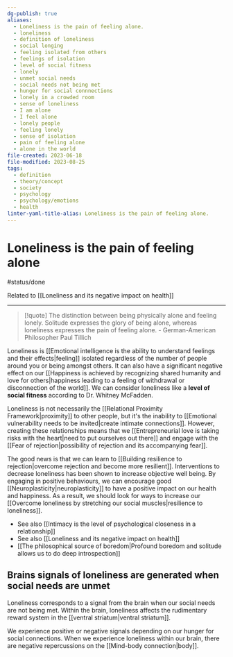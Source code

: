 ```yaml
---
dg-publish: true
aliases:
  - Loneliness is the pain of feeling alone.
  - loneliness
  - definition of loneliness
  - social longing
  - feeling isolated from others
  - feelings of isolation
  - level of social fitness
  - lonely
  - unmet social needs
  - social needs not being met
  - hunger for social connnections
  - lonely in a crowded room
  - sense of loneliness
  - I am alone
  - I feel alone
  - lonely people
  - feeling lonely
  - sense of isolation
  - pain of feeling alone
  - alone in the world
file-created: 2023-06-18
file-modified: 2023-08-25
tags:
  - definition
  - theory/concept
  - society
  - psychology
  - psychology/emotions
  - health
linter-yaml-title-alias: Loneliness is the pain of feeling alone.
---
```


# Loneliness is the pain of feeling alone

#status/done

Related to [[Loneliness and its negative impact on health]]

---
> [!quote] The distinction between being physically alone and feeling lonely.
> Solitude expresses the glory of being alone, whereas loneliness expresses the pain of feeling alone.
> \- German-American Philosopher Paul Tillich
>

Loneliness is [[Emotional intelligence is the ability to understand feelings and their effects|feeling]] isolated regardless of the number of people around you or being amongst others. It can also have a significant negative effect on our [[Happiness is achieved by recognizing shared humanity and love for others|happiness leading to a feeling of withdrawal or disconnection of the world]]. We can consider loneliness like a **level of social fitness** according to Dr. Whitney McFadden.

Loneliness is not necessarily the [[Relational Proximity Framework|proximity]] to other people, but it's the inability to [[Emotional vulnerability needs to be invited|create intimate connections]]. However, creating these relationships means that we [[Entrepreneurial love is taking risks with the heart|need to put ourselves out there]] and engage with the [[Fear of rejection|possibility of rejection and its accompanying fear]].

The good news is that we can learn to [[Building resilience to rejection|overcome rejection and become more resilient]]. Interventions to decrease loneliness has been shown to increase objective well being. By engaging in positive behaviours, we can encourage good [[Neuroplasticity|neuroplasticity]] to have a positive impact on our health and happiness. As a result, we should look for ways to increase our [[Overcome loneliness by stretching our social muscles|resilience to loneliness]].

- See also [[Intimacy is the level of psychological closeness in a relationship]]
- See also [[Loneliness and its negative impact on health]]
- [[The philosophical source of boredom|Profound boredom and solitude allows us to do deep introspection]]


## Brains signals of loneliness are generated when social needs are unmet

Loneliness corresponds to a signal from the brain when our social needs are not being met. Within the brain, loneliness affects the rudimentary reward system in the [[ventral striatum|ventral striatum]].

We experience positive or negative signals depending on our hunger for social connections. When we experience loneliness within our brain, there are negative repercussions on the [[Mind-body connection|body]].